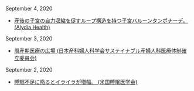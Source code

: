September 4, 2020
* [産後の子宮の自力収縮を促すループ構造を持つ子宮バルーンタンポナーデ。 (Alydia Health)](https://www.alydiahealth.com/jada)

September 3, 2020
* [周産期医療の広場 (日本産科婦人科学会サステイナブル産婦人科医療体制確立委員会)](http://shusanki.org/index.html)

September 2, 2020
* [睡眠不足に陥るとイライラが増幅。 (米国睡眠医学会)](https://www.sleepmeeting.org/study-finds-that-sleep-restriction-amplifies-anger/)
